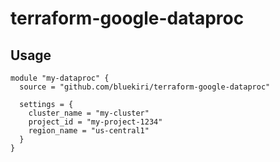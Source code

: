 # terraform-google-dataproc

## Usage

```
module "my-dataproc" {
  source = "github.com/bluekiri/terraform-google-dataproc"

  settings = {
    cluster_name = "my-cluster"
    project_id = "my-project-1234"
    region_name = "us-central1"
  }
}
```